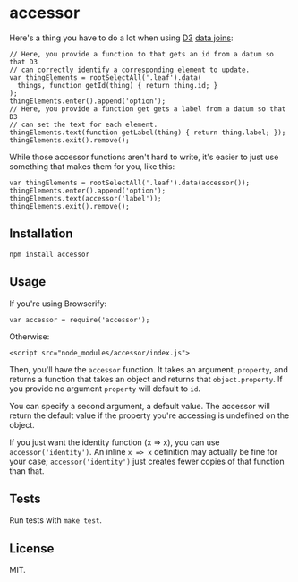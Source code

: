 accessor
==================

Here's a thing you have to do a lot when using [D3](http://d3js.org) [data joins](https://github.com/mbostock/d3/wiki/Selections#data):


    // Here, you provide a function to that gets an id from a datum so that D3 
    // can correctly identify a corresponding element to update.
    var thingElements = rootSelectAll('.leaf').data(
      things, function getId(thing) { return thing.id; }
    );
    thingElements.enter().append('option');
    // Here, you provide a function get gets a label from a datum so that D3 
    // can set the text for each element.
    thingElements.text(function getLabel(thing) { return thing.label; });
    thingElements.exit().remove();

While those accessor functions aren't hard to write, it's easier to just use something that makes them for you, like this:

    var thingElements = rootSelectAll('.leaf').data(accessor());
    thingElements.enter().append('option');
    thingElements.text(accessor('label'));
    thingElements.exit().remove();

Installation
------------

    npm install accessor

Usage
-----

If you're using Browserify:

    var accessor = require('accessor');

Otherwise:

    <script src="node_modules/accessor/index.js">

Then, you'll have the `accessor` function. It takes an argument, `property`, and returns a function that takes an object and returns that `object.property`. If you provide no argument `property` will default to `id`.

You can specify a second argument, a default value. The accessor will return the default value if the property you're accessing is undefined on the object.

If you just want the identity function (x => x), you can use `accessor('identity')`. An inline `x => x` definition may actually be fine for your case; `accessor('identity')` just creates fewer copies of that function than that.

Tests
-----

Run tests with `make test`.

License
-------

MIT.
